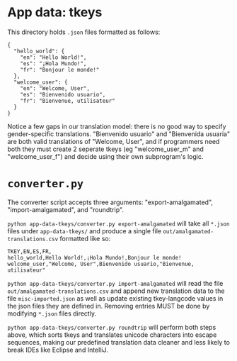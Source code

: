 
# App data: tkeys

This directory holds `.json` files formatted as follows:

```
{
  "hello_world": {
    "en": "Hello World!",
    "es": "¡Hola Mundo!",
    "fr": "Bonjour le monde!"
  },
  "welcome_user": {
    "en": "Welcome, User",
    "es": "Bienvenido usuario",
    "fr": "Bienvenue, utilisateur"
  }
}
```

Notice a few gaps in our translation model: there is no good way to specify gender-specific translations.
"Bienvenido usuario" and "Bienvenida usuaria" are both valid translations of "Welcome, User", and if programmers
need both they must create 2 seperate tkeys (eg "welcome_user_m" and "welcome_user_f") and decide using their own
subprogram's logic.


# `converter.py`

The converter script accepts three arguments: "export-amalgamated", "import-amalgamated", and "roundtrip".

`python app-data-tkeys/converter.py export-amalgamated` will take all `*.json` files under `app-data-tkeys/` and produce a single
file `out/amalgamated-translations.csv` formatted like so:

```,
TKEY,EN,ES,FR,
hello_world,Hello World!,¡Hola Mundo!,Bonjour le monde!
welcome_user,"Welcome, User",Bienvenido usuario,"Bienvenue, utilisateur"
```

`python app-data-tkeys/converter.py import-amalgamated` will read the file `out/amalgamated-translations.csv` and append 
new translation data to the file `misc-imported.json` as well as update existing tkey-langcode values in the json files they are defined in.
Removing entries MUST be done by modifying `*.json` files directly.


`python app-data-tkeys/converter.py roundtrip` will perform both steps above, which sorts tkeys and translates unicode characters into escape sequences,
making our predefined translation data cleaner and less likely to break IDEs like Eclipse and IntelliJ.



